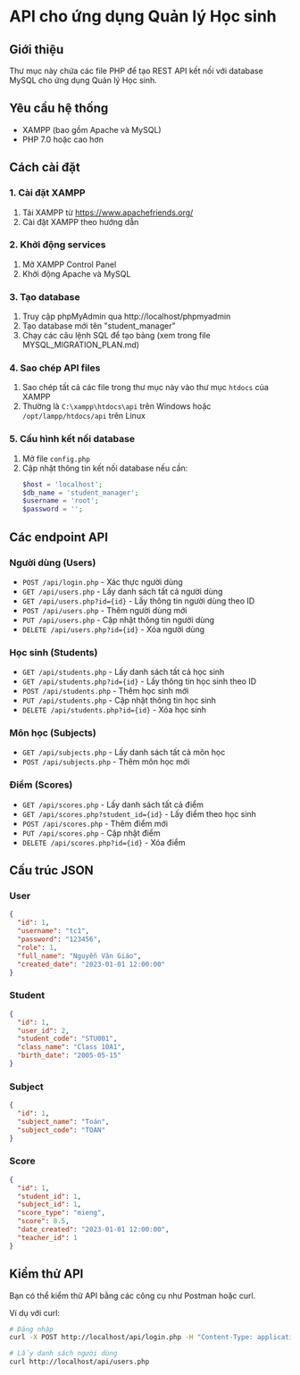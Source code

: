 # API cho ứng dụng Quản lý Học sinh

## Giới thiệu
Thư mục này chứa các file PHP để tạo REST API kết nối với database MySQL cho ứng dụng Quản lý Học sinh.

## Yêu cầu hệ thống
- XAMPP (bao gồm Apache và MySQL)
- PHP 7.0 hoặc cao hơn

## Cách cài đặt

### 1. Cài đặt XAMPP
1. Tải XAMPP từ https://www.apachefriends.org/
2. Cài đặt XAMPP theo hướng dẫn

### 2. Khởi động services
1. Mở XAMPP Control Panel
2. Khởi động Apache và MySQL

### 3. Tạo database
1. Truy cập phpMyAdmin qua http://localhost/phpmyadmin
2. Tạo database mới tên "student_manager"
3. Chạy các câu lệnh SQL để tạo bảng (xem trong file MYSQL_MIGRATION_PLAN.md)

### 4. Sao chép API files
1. Sao chép tất cả các file trong thư mục này vào thư mục `htdocs` của XAMPP
2. Thường là `C:\xampp\htdocs\api` trên Windows hoặc `/opt/lampp/htdocs/api` trên Linux

### 5. Cấu hình kết nối database
1. Mở file `config.php`
2. Cập nhật thông tin kết nối database nếu cần:
   ```php
   $host = 'localhost';
   $db_name = 'student_manager';
   $username = 'root';
   $password = '';
   ```

## Các endpoint API

### Người dùng (Users)
- `POST /api/login.php` - Xác thực người dùng
- `GET /api/users.php` - Lấy danh sách tất cả người dùng
- `GET /api/users.php?id={id}` - Lấy thông tin người dùng theo ID
- `POST /api/users.php` - Thêm người dùng mới
- `PUT /api/users.php` - Cập nhật thông tin người dùng
- `DELETE /api/users.php?id={id}` - Xóa người dùng

### Học sinh (Students)
- `GET /api/students.php` - Lấy danh sách tất cả học sinh
- `GET /api/students.php?id={id}` - Lấy thông tin học sinh theo ID
- `POST /api/students.php` - Thêm học sinh mới
- `PUT /api/students.php` - Cập nhật thông tin học sinh
- `DELETE /api/students.php?id={id}` - Xóa học sinh

### Môn học (Subjects)
- `GET /api/subjects.php` - Lấy danh sách tất cả môn học
- `POST /api/subjects.php` - Thêm môn học mới

### Điểm (Scores)
- `GET /api/scores.php` - Lấy danh sách tất cả điểm
- `GET /api/scores.php?student_id={id}` - Lấy điểm theo học sinh
- `POST /api/scores.php` - Thêm điểm mới
- `PUT /api/scores.php` - Cập nhật điểm
- `DELETE /api/scores.php?id={id}` - Xóa điểm

## Cấu trúc JSON

### User
```json
{
  "id": 1,
  "username": "tc1",
  "password": "123456",
  "role": 1,
  "full_name": "Nguyễn Văn Giáo",
  "created_date": "2023-01-01 12:00:00"
}
```

### Student
```json
{
  "id": 1,
  "user_id": 2,
  "student_code": "STU001",
  "class_name": "Class 10A1",
  "birth_date": "2005-05-15"
}
```

### Subject
```json
{
  "id": 1,
  "subject_name": "Toán",
  "subject_code": "TOAN"
}
```

### Score
```json
{
  "id": 1,
  "student_id": 1,
  "subject_id": 1,
  "score_type": "mieng",
  "score": 8.5,
  "date_created": "2023-01-01 12:00:00",
  "teacher_id": 1
}
```

## Kiểm thử API
Bạn có thể kiểm thử API bằng các công cụ như Postman hoặc curl.

Ví dụ với curl:
```bash
# Đăng nhập
curl -X POST http://localhost/api/login.php -H "Content-Type: application/json" -d '{"username":"tc1","password":"123456"}'

# Lấy danh sách người dùng
curl http://localhost/api/users.php
```